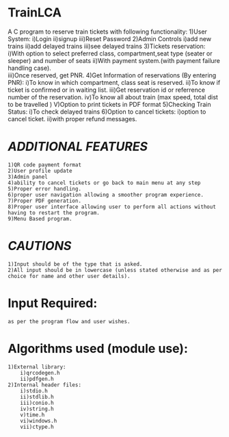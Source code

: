 # TrainLCA
A C program to reserve train tickets with following functionality:
    1)User System: 
        i)Login
        ii)signup
        iii)Reset Password
    2)Admin Controls
        i)add new trains
        ii)add delayed trains
        iii)see delayed trains
    3)Tickets reservation:	
    	i)With option to select preferred class, compartment,seat type (seater or sleeper) and number of seats
    	ii)With payment system.(with payment failure handling case).											 
    	iii)Once reserved, get PNR.
    4)Get Information of reservations (By entering PNR):
    	i)To know in which compartment, class seat is reserved.
    	ii)To know if ticket is confirmed or in waiting list.
    	iii)Get reservation id or referrence number of the reservation. 
    	iv)To know all about train (max speed, total dist to be travelled )
        V)Option to print tickets in PDF format
    5)Checking Train Status:
    	i)To check delayed trains
    6)Option to cancel tickets:
    	i)option to cancel ticket.
    	ii)with proper refund messages.
     
# ***ADDITIONAL FEATURES***
    
    1)QR code payment format
    2)User profile update
    3)Admin panel
    4)ability to cancel tickets or go back to main menu at any step
    5)Proper error handling.
    6)proper user navigation allowing a smoother program experience.
    7)Proper PDF generation.
    8)Proper user interface allowing user to perform all actions without having to restart the program.
    9)Menu Based program.
   
# *****CAUTIONS*****
    1)Input should be of the type that is asked.
    2)All input should be in lowercase (unless stated otherwise and as per choice for name and other user details).

# Input Required:
    as per the program flow and user wishes.

# Algorithms used (module use):
    1)External library:
        i)qrcodegen.h
        ii)pdfgen.h
    2)Internal header files:
        i)stdio.h
        ii)stdlib.h
        iii)conio.h
        iv)string.h
        v)time.h
        vi)windows.h
        vii)ctype.h
